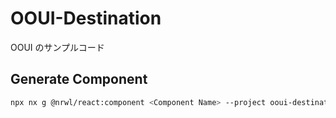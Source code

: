 # OOUI-Destination

OOUI のサンプルコード

## Generate Component

```bash
npx nx g @nrwl/react:component <Component Name> --project ooui-destination --directory app/Components/<DomainElements | DomainObjects | GUI Group | GUI Parts | Containre | Layout | Screen> --skipTests
```
